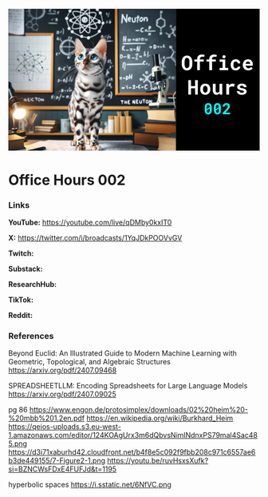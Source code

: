 ![thumbnail](thumbnail.png)

# Office Hours 002

### Links

**YouTube:** https://youtube.com/live/qDMby0kxIT0

**X:** https://twitter.com/i/broadcasts/1YqJDkPOOVvGV

**Twitch:**

**Substack:**

**ResearchHub:**

**TikTok:**

**Reddit:**

### References

Beyond Euclid: An Illustrated Guide to Modern Machine Learning with Geometric, Topological, and Algebraic Structures
https://arxiv.org/pdf/2407.09468

SPREADSHEETLLM: Encoding Spreadsheets for Large Language Models
https://arxiv.org/pdf/2407.09025

pg 86
https://www.engon.de/protosimplex/downloads/02%20heim%20-%20mbb%201.2en.pdf
https://en.wikipedia.org/wiki/Burkhard_Heim
https://qeios-uploads.s3.eu-west-1.amazonaws.com/editor/124KOAgUrx3m6dQbvsNimlNdnxPS79mal4Sac485.png
https://d3i71xaburhd42.cloudfront.net/b4f8e5c092f9fbb208c971c6557ae6b3de449155/7-Figure2-1.png
https://youtu.be/ruvHsxsXufk?si=BZNCWsFDxE4FUFJd&t=1195

hyperbolic spaces
https://i.sstatic.net/6NfVC.png
